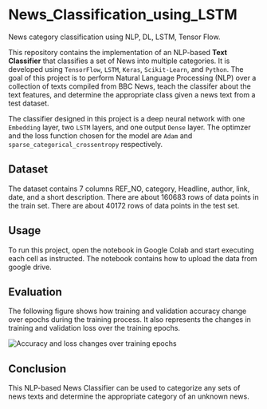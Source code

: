 # News_Classification_using_LSTM
News category classification using NLP, DL, LSTM, Tensor Flow.

This repository contains the implementation of an NLP-based **Text Classifier** that classifies a set of News into multiple categories. It is developed using `TensorFlow`, `LSTM`, `Keras`, `Scikit-Learn`, and `Python`. The goal of this project is to perform Natural Language Processing (NLP) over a collection of texts compiled from BBC News, teach the classifer about the text features, and determine the appropriate class given a news text from a test dataset. 

The classifier designed in this project is a deep neural network with one `Embedding` layer, two `LSTM` layers, and one output `Dense` layer. The optimzer and the loss function chosen for the model are `Adam` and `sparse_categorical_crossentropy` respectively.


## Dataset

The dataset contains 7 columns REF_NO, category, Headline, author, link, date, and a short description.
There are about 160683 rows of data points in the train set.
There are about 40172 rows of data points in the test set.



## Usage

To run this project, open the notebook in Google Colab and start executing each cell as instructed. The notebook contains how to upload the data from google drive.

## Evaluation

The following figure shows how training and validation accuracy change over epochs during the training process. It also represents the changes in training and validation loss over the training epochs.

![Accuracy and loss changes over training epochs](https://github.com/kayanmorshed/BBC-News-Classification-using-LSTM-and-TensorFlow/blob/main/evaluation/training_evaulations.png)


## Conclusion

This NLP-based News Classifier can be used to categorize any sets of news texts and determine the appropriate category of an unknown news.   

